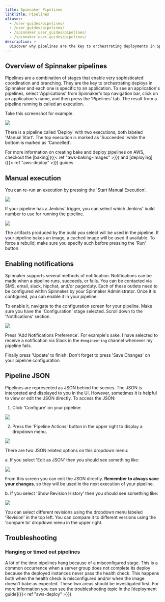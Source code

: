 ```yaml
---
title: Spinnaker Pipelines
linkTitle: Pipelines
aliases:
  - /user-guides/pipelines/
  - /user_guides/pipelines/
  - /spinnaker_user_guides/pipelines/
  - /spinnaker-user-guides/pipelines/
description: >
  Discover why pipelines are the key to orchestrating deployments in Spinnaker.
---
```


## Overview of Spinnaker pipelines

Pipelines are a combination of stages that enable very sophisticated coordination and branching. They are the key to orchestrating deploys in Spinnaker and each one is specific to an application. To see an application's pipelines, select 'Applications' from Spinnaker's top navigation bar, click on an application's name, and then press the 'Pipelines' tab. The result from a pipeline running is called an execution.

Take this screenshot for example:

![](/images/pipelines-deploy-2-executions.png)

There is a pipeline called 'Deploy' with two executions, both labeled 'Manual Start'. The top execution is marked as 'Succeeded' while the bottom is marked as 'Cancelled'.

For more information on creating bake and deploy pipelines on AWS, checkout the [baking]({{< ref "aws-baking-images" >}}) and [deploying]({{< ref "aws-deploy" >}}) guides.


## Manual execution

You can re-run an execution by pressing the 'Start Manual Execution'.

![](/images/pipelines-rerun-manual-execution.png)

If your pipeline has a Jenkins' trigger, you can select which Jenkins' build number to use for running the pipeline.

![](/images/Image-2017-04-03-at-4.53.50-PM.png)

The artifacts produced by the build you select will be used in the pipeline. If your pipeline bakes an image, a cached image will be used if available. To force a rebuild, make sure you specify such before pressing the 'Run' button.


## Enabling notifications

Spinnaker supports several methods of notification. Notifications can be made when a pipeline runs, succeeds, or fails. You can be contacted via SMS, email, slack, hipchat, and/or pagerduty. Each of these outlets need to be configured within Spinnaker by your Spinnaker Administrator. Once it is configured, you can enable it in your pipeline.

To enable it, navigate to the configuration screen for your pipeline. Make sure you have the 'Configuration' stage selected. Scroll down to the 'Notifications' section.

![](/images/Image-2017-04-03-at-4.31.37-PM.png)

 Press 'Add Notifications Preference'. For example's sake, I have selected to receive a notification via Slack in the `#engineering` channel whenever my pipeline fails.

 Finally press 'Update' to finish. Don't forget to press 'Save Changes' on your pipeline configuration.


## Pipeline JSON

Pipelines are represented as JSON behind the scenes. The JSON is interpreted and displayed to you in the UI. However, sometimes it is helpful to view or edit the JSON directly. To access the JSON:

1. Click 'Configure' on your pipeline:

![](/images/Image-2017-05-04-at-4.23.33-PM.png)

2. Press the 'Pipeline Actions' button in the upper right to display a dropdown menu.

![](/images/Image-2017-05-04-at-4.30.11-PM.png)

There are two JSON related options on this dropdown menu:

a. If you select 'Edit as JSON' then you should see something like:

![](/images/Image-2017-05-04-at-4.32.03-PM.png)

From this screen you can edit the JSON directly. **Remember to always save your changes**, so they will be used in the next execution of your pipeline.

b. If you select 'Show Revision History' then you should see something like:

![](/images/Image-2017-05-04-at-4.35.39-PM.png)

You can select different revisions using the dropdown menu labeled 'Revision' in the top left. You can compare it to different versions using the 'compare to' dropdown menu in the upper right.


## Troubleshooting

### Hanging or timed out pipelines

A lot of the time pipelines hang because of a misconfigured stage. This is a common occurrence when a server group does not complete its deploy because the deployed instances never pass the health check. This happens both when the health check is misconfigured and/or when the image doesn't bake as expected. These two areas should be investigated first. For more information you can see the troubleshooting topic in the [deployment guide]({{< ref "aws-deploy" >}}).
